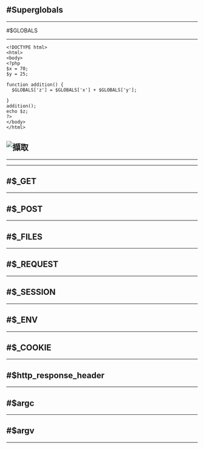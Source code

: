 #Superglobals
---

---
#$GLOBALS

---

    <!DOCTYPE html>
    <html>
    <body>
    <?php 
    $x = 70;
    $y = 25; 

    function addition() {
      $GLOBALS['z'] = $GLOBALS['x'] + $GLOBALS['y'];

    }
    addition();
    echo $z;
    ?>
    </body>
    </html>
![擷取](https://user-images.githubusercontent.com/71476321/117915696-6a5d0480-b318-11eb-90ff-b02c03ed6bc8.JPG)
---


---

---
#$_GET
---

---
#$_POST
---

---
#$_FILES
---

---
#$_REQUEST
---

---
#$_SESSION
---

---
#$_ENV
---

---
#$_COOKIE
---

---
#$http_response_header
---

---
#$argc
---

---
#$argv
---

---
